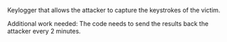 Keylogger that allows the attacker to capture the keystrokes of the victim.

Additional work needed:
The code needs to send the results back the attacker every 2 minutes.
